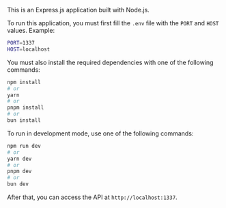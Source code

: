 This is an Express.js application built with Node.js.

To run this application, you must first fill the `.env` file with the `PORT` and `HOST` values. Example:

```bash
PORT=1337
HOST=localhost
```

You must also install the required dependencies with one of the following commands:

```bash
npm install
# or
yarn
# or
pnpm install
# or
bun install
```

To run in development mode, use one of the following commands:

```bash
npm run dev
# or
yarn dev
# or
pnpm dev
# or
bun dev
```

After that, you can access the API at `http://localhost:1337`.
